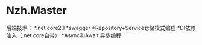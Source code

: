 # Nzh.Master
后端技术：
*.net core2.1
*swagger
*Repository+Service仓储模式编程
*DI依赖注入（.net core自带）
*Async和Await 异步编程
